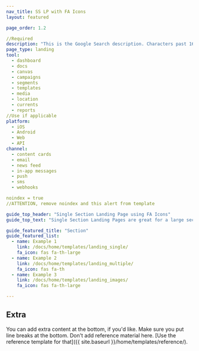 ```yaml
---
nav_title: SS LP with FA Icons
layout: featured

page_order: 1.2

//Required
description: "This is the Google Search description. Characters past 160 get truncated, keep it brief." 
page_type: landing
tool:
  - dashboard
  - docs
  - canvas
  - campaigns
  - segments
  - templates
  - media
  - location 
  - currents
  - reports
//Use if applicable
platform: 
  - iOS
  - Android
  - Web
  - API
channel: 
  - content cards
  - email
  - news feed
  - in-app messages
  - push
  - sms
  - webhooks

noindex = true 
//ATTENTION, remove noindex and this alert from template

guide_top_header: "Single Section Landing Page using FA Icons"
guide_top_text: "Single Section Landing Pages are great for a large section with little or no division between the pages in the section. This particular template uses the 'featured' layout yaml parameter ('layout: featured'), which allows you to add extra information at the bottom of the page. If you need to extra sections, use the multi-section Landing Page page type using the 'dev_guide' layout yaml parameter."

guide_featured_title: "Section"
guide_featured_list:
  - name: Example 1
    link: /docs/home/templates/landing_single/
    fa_icon: fas fa-th-large
  - name: Example 2
    link: /docs/home/templates/landing_multiple/
    fa_icon: fas fa-th
  - name: Example 3
    link: /docs/home/templates/landing_images/
    fa_icon: fas fa-th-large

---
```


## Extra

You can add extra content at the bottom, if you'd like. Make sure you put line breaks at the bottom. Don't add reference material here. [Use the reference template for that]({{ site.baseurl }}/home/templates/reference/).

<br>

<br>
